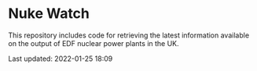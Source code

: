# Nuke Watch

This repository includes code for retrieving the latest information available on the output of EDF nuclear power plants in the UK.

Last updated: 2022-01-25 18:09